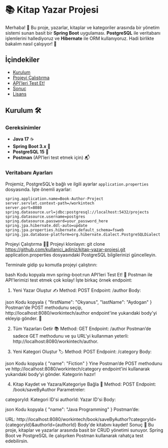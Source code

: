 # 📚 Kitap Yazar Projesi

Merhaba! 👋 Bu proje, yazarlar, kitaplar ve kategoriler arasında bir yönetim sistemi sunan basit bir **Spring Boot** uygulaması. **PostgreSQL** ile veritabanı işlemlerini hallediyoruz ve **Hibernate** ile ORM kullanıyoruz. Hadi birlikte bakalım nasıl çalışıyor! 🚀

## İçindekiler
- [Kurulum](#kurulum-🛠️)
- [Projeyi Çalıştırma](#projeyi-çalıştırma-🏃‍♂️)
- [API'leri Test Et!](#api'leri-test-et-📡)
- [Sonuç](#sonuç-🎯)
- [Lisans](#lisans)

## Kurulum 🛠️

### Gereksinimler
- **Java 17** ☕
- **Spring Boot 3.x** 🌱
- **PostgreSQL 15** 🐘
- **Postman** (API’leri test etmek için) 📬

### Veritabanı Ayarları
Projemiz, PostgreSQL’e bağlı ve ilgili ayarlar `application.properties` dosyasında. İşte önemli ayarlar:

```properties
spring.application.name=Book-Author-Project
server.servlet.context-path=/workintech
server.port=8080
spring.datasource.url=jdbc:postgresql://localhost:5432/projects
spring.datasource.username=postgres
spring.datasource.password=your_password_here
spring.jpa.hibernate.ddl-auto=update
spring.jpa.properties.hibernate.default_schema=fsweb
spring.jpa.database-platform=org.hibernate.dialect.PostgreSQLDialect
```



Projeyi Çalıştırma 🏃‍♂️
Projeyi klonlayın:
git clone https://github.com/kullanici_adiniz/kitap-yazar-projesi.git
application.properties dosyasındaki PostgreSQL bilgilerinizi güncelleyin.

Terminale gidip şu komutla projeyi çalıştırın:

bash
Kodu kopyala
mvn spring-boot:run
API’leri Test Et! 📡
Postman ile API'lerimizi test etmek çok kolay! İşte birkaç örnek endpoint:

1. Yeni Yazar Oluştur ✍️
Method: POST
Endpoint: /author
Body:

json
Kodu kopyala
{
  "firstName": "Okyanus",
  "lastName": "Aydogan"
}
Postman'de POST methodunu seçip, http://localhost:8080/workintech/author endpoint'ine yukarıdaki body'yi ekleyip gönder. 🎯

2. Tüm Yazarları Getir 📚
Method: GET
Endpoint: /author
Postman’de sadece GET methodunu ve şu URL'yi kullanman yeterli: http://localhost:8080/workintech/author.

3. Yeni Kategori Oluştur 🏷️
Method: POST
Endpoint: /category
Body:

json
Kodu kopyala
{
  "name": "Fiction"
}
Yine Postman’de POST methodunu ve http://localhost:8080/workintech/category endpoint'ini kullanarak yukarıdaki body'yi gönder. Kategorin hazır!

4. Kitap Kaydet ve Yazara/Kategoriye Bağla 📖
Method: POST
Endpoint: /book/saveByAuthor
Parametreler:

categoryId: Kategori ID'si
authorId: Yazar ID'si
Body:

json
Kodu kopyala
{
  "name": "Java Programming"
}
Postman’de:

URL: http://localhost:8080/workintech/book/saveByAuthor?categoryId={categoryId}&authorId={authorId}
Body'de kitabını kaydet!
Sonuç 🎯
Bu proje, kitaplar ve yazarlar arasında basit bir CRUD yönetimi sunuyor. Spring Boot ve PostgreSQL ile çalışırken Postman kullanarak rahatça test edebilirsin.

